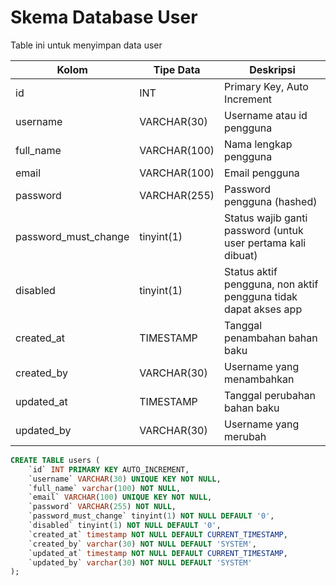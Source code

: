 # Skema Database User

Table ini untuk menyimpan data user

| Kolom                 | Tipe Data     | Deskripsi                       |
|-----------------------|---------------|---------------------------------|
| id                    | INT           | Primary Key, Auto Increment     |
| username              | VARCHAR(30)   | Username atau id pengguna       |
| full_name             | VARCHAR(100)  | Nama lengkap pengguna           |
| email                 | VARCHAR(100)  | Email pengguna                  |
| password              | VARCHAR(255)  | Password pengguna (hashed)      |
| password_must_change  | tinyint(1)    | Status wajib ganti password (untuk user pertama kali dibuat) |
| disabled              | tinyint(1)    | Status aktif pengguna, non aktif pengguna tidak dapat akses app |
| created_at            | TIMESTAMP     | Tanggal penambahan bahan baku   |
| created_by            | VARCHAR(30)   | Username yang menambahkan       |
| updated_at            | TIMESTAMP     | Tanggal perubahan bahan baku    |
| updated_by            | VARCHAR(30)   | Username yang merubah           |

```sql
CREATE TABLE users (
    `id` INT PRIMARY KEY AUTO_INCREMENT,
    `username` VARCHAR(30) UNIQUE KEY NOT NULL,
    `full_name` varchar(100) NOT NULL,
    `email` VARCHAR(100) UNIQUE KEY NOT NULL,
    `password` VARCHAR(255) NOT NULL, 
    `password_must_change` tinyint(1) NOT NULL DEFAULT '0',
    `disabled` tinyint(1) NOT NULL DEFAULT '0',
    `created_at` timestamp NOT NULL DEFAULT CURRENT_TIMESTAMP,
    `created_by` varchar(30) NOT NULL DEFAULT 'SYSTEM',
    `updated_at` timestamp NOT NULL DEFAULT CURRENT_TIMESTAMP,
    `updated_by` varchar(30) NOT NULL DEFAULT 'SYSTEM'
);
```
